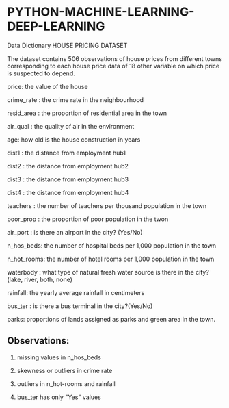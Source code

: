 # PYTHON-MACHINE-LEARNING-DEEP-LEARNING

Data Dictionary
HOUSE PRICING DATASET

The dataset contains 506 observations of house prices from different towns corresponding to each house price data of 18 other variable on which price is suspected to depend.

price: the value of the house

crime_rate : the crime rate in the neighbourhood

resid_area : the proportion of residential area in the town

air_qual : the quality of air in the environment

age: how old is the house construction in years

dist1 : the distance from employment hub1

dist2 : the distance from employment hub2

dist3 : the distance from employment hub3

dist4 : the distance from employment hub4

teachers : the number of teachers per thousand population in the town

poor_prop : the proportion of poor population in the twon

air_port : is there an airport in the city? (Yes/No)

n_hos_beds: the number of hospital beds per 1,000 population in the town

n_hot_rooms: the number of hotel rooms per 1,000 population in the town

waterbody : what type of natural fresh water source is there in the city?(lake, river, both, none)

rainfall: the yearly average rainfall in centimeters

bus_ter : is there a bus terminal in the city?(Yes/No)

parks: proportions of lands assigned as parks and green area in the town.


## Observations:

1. missing values in n_hos_beds

2. skewness or outliers in crime rate

3. outliers in n_hot-rooms and rainfall

4. bus_ter has only "Yes" values



